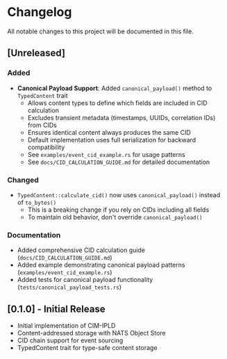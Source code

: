 # Changelog

All notable changes to this project will be documented in this file.

## [Unreleased]

### Added
- **Canonical Payload Support**: Added `canonical_payload()` method to `TypedContent` trait
  - Allows content types to define which fields are included in CID calculation
  - Excludes transient metadata (timestamps, UUIDs, correlation IDs) from CIDs
  - Ensures identical content always produces the same CID
  - Default implementation uses full serialization for backward compatibility
  - See `examples/event_cid_example.rs` for usage patterns
  - See `docs/CID_CALCULATION_GUIDE.md` for detailed documentation

### Changed
- `TypedContent::calculate_cid()` now uses `canonical_payload()` instead of `to_bytes()`
  - This is a breaking change if you rely on CIDs including all fields
  - To maintain old behavior, don't override `canonical_payload()`

### Documentation
- Added comprehensive CID calculation guide (`docs/CID_CALCULATION_GUIDE.md`)
- Added example demonstrating canonical payload patterns (`examples/event_cid_example.rs`)
- Added tests for canonical payload functionality (`tests/canonical_payload_tests.rs`)

## [0.1.0] - Initial Release

- Initial implementation of CIM-IPLD
- Content-addressed storage with NATS Object Store
- CID chain support for event sourcing
- TypedContent trait for type-safe content storage
